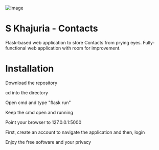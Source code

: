 ![image](https://github.com/warloccarlos/skempire/assets/15608229/1ada62f0-132e-4043-a87d-7aef84da0a7c)


# S Khajuria - Contacts

Flask-based web application to store Contacts from prying eyes.
Fully-functional web application with room for improvement.

# Installation

Download the repository

cd into the directory

Open cmd and type "flask run"

Keep the cmd open and running

Point your browser to 127.0.0.1:5000

First, create an account to navigate the application and then, login

Enjoy the free software and your privacy
